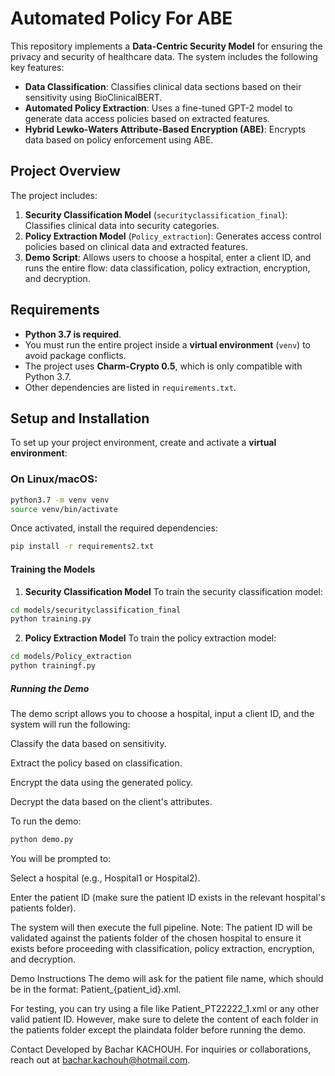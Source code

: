 # Automated Policy For ABE

This repository implements a **Data-Centric Security Model** for ensuring the privacy and security of healthcare data. The system includes the following key features:

- **Data Classification**: Classifies clinical data sections based on their sensitivity using BioClinicalBERT.
- **Automated Policy Extraction**: Uses a fine-tuned GPT-2 model to generate data access policies based on extracted features.
- **Hybrid Lewko-Waters Attribute-Based Encryption (ABE)**: Encrypts data based on policy enforcement using ABE.

## Project Overview

The project includes:

1. **Security Classification Model** (`securityclassification_final`): Classifies clinical data into security categories.
2. **Policy Extraction Model** (`Policy_extraction`): Generates access control policies based on clinical data and extracted features.
3. **Demo Script**: Allows users to choose a hospital, enter a client ID, and runs the entire flow: data classification, policy extraction, encryption, and decryption.

## Requirements
- **Python 3.7 is required**.
- You must run the entire project inside a **virtual environment** (`venv`) to avoid package conflicts.
- The project uses **Charm-Crypto 0.5**, which is only compatible with Python 3.7.
- Other dependencies are listed in `requirements.txt`.

## Setup and Installation

To set up your project environment, create and activate a **virtual environment**:

### On Linux/macOS:
```bash
python3.7 -m venv venv
source venv/bin/activate
```

Once activated, install the required dependencies:
```bash
pip install -r requirements2.txt
```
#### Training the Models
1. **Security Classification Model**
To train the security classification model:
```bash
cd models/securityclassification_final
python training.py
```
2. **Policy Extraction Model**
To train the policy extraction model:
```bash
cd models/Policy_extraction
python trainingf.py
```
##### Running the Demo
The demo script allows you to choose a hospital, input a client ID, and the system will run the following:

Classify the data based on sensitivity.

Extract the policy based on classification.

Encrypt the data using the generated policy.

Decrypt the data based on the client's attributes.

To run the demo:
```bash
python demo.py
```
You will be prompted to:

Select a hospital (e.g., Hospital1 or Hospital2).

Enter the patient ID (make sure the patient ID exists in the relevant hospital's patients folder).

The system will then execute the full pipeline. Note: The patient ID will be validated against the patients folder of the chosen hospital to ensure it exists before proceeding with classification, policy extraction, encryption, and decryption.

Demo Instructions
The demo will ask for the patient file name, which should be in the format: Patient_{patient_id}.xml.

For testing, you can try using a file like Patient_PT22222_1.xml or any other valid patient ID. However, make sure to delete the content of each folder in the patients folder except the plaindata folder before running the demo.

Contact
Developed by Bachar KACHOUH. For inquiries or collaborations, reach out at bachar.kachouh@hotmail.com.

